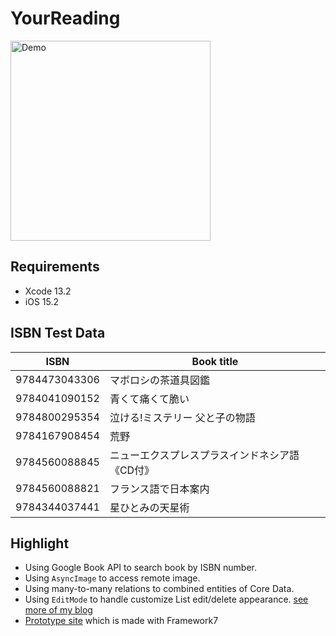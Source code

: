 # YourReading

<img src="Documentation/demo.gif" alt="Demo" width="320"/>

## Requirements
* Xcode 13.2
* iOS 15.2

## ISBN Test Data

|ISBN		        | Book title			|
|---------------|-----------------|
|9784473043306	|マボロシの茶道具図鑑|
|9784041090152	|青くて痛くて脆い    |
|9784800295354	|泣ける!ミステリー 父と子の物語|
|9784167908454	|荒野							 |
|9784560088845	|ニューエクスプレスプラスインドネシア語《CD付》|
|9784560088821 	|フランス語で日本案内 |
|9784344037441	|星ひとみの天星術    |

## Highlight
* Using Google Book API to search book by ISBN number.
* Using `AsyncImage` to access remote image.
* Using many-to-many relations to combined entities of Core Data.
* Using `EditMode` to handle customize List edit/delete appearance. [see more of my blog](https://zenn.dev/ianchen0419/articles/6a986226bbe905)
* [Prototype site](https://ianchen0419.github.io/YourReading-F7/ ) which is made with Framework7
